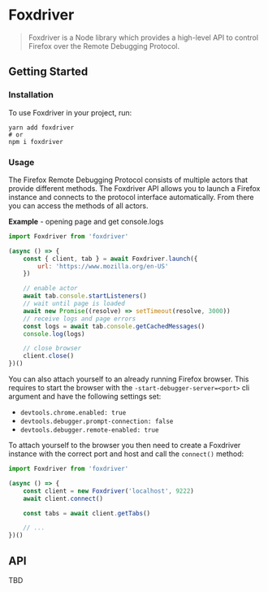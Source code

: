 Foxdriver
=========

> Foxdriver is a Node library which provides a high-level API to control Firefox over the Remote Debugging Protocol.

## Getting Started

### Installation

To use Foxdriver in your project, run:

```
yarn add foxdriver
# or
npm i foxdriver
```

### Usage

The Firefox Remote Debugging Protocol consists of multiple actors that provide different methods. The Foxdriver API allows you to launch a Firefox instance and connects to the protocol interface automatically. From there you can access the methods of all actors.

__Example__ - opening page and get console.logs

```js
import Foxdriver from 'foxdriver'

(async () => {
    const { client, tab } = await Foxdriver.launch({
        url: 'https://www.mozilla.org/en-US'
    })

    // enable actor
    await tab.console.startListeners()
    // wait until page is loaded
    await new Promise((resolve) => setTimeout(resolve, 3000))
    // receive logs and page errors
    const logs = await tab.console.getCachedMessages()
    console.log(logs)

    // close browser
    client.close()
})()
```

You can also attach yourself to an already running Firefox browser. This requires to start the browser with the `-start-debugger-server=<port>` cli argument and have the following settings set:

- `devtools.chrome.enabled: true`
- `devtools.debugger.prompt-connection: false`
- `devtools.debugger.remote-enabled: true`

To attach yourself to the browser you then need to create a Foxdriver instance with the correct port and host and call the `connect()` method:

```js
import Foxdriver from 'foxdriver'

(async () => {
    const client = new Foxdriver('localhost', 9222)
    await client.connect()

    const tabs = await client.getTabs()

    // ...
})()
```

## API

TBD
